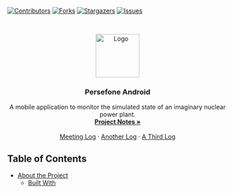 <!--
*** Thanks for checking out this README Template. If you have a suggestion that would
*** make this better, please fork the repo and create a pull request or simply open
*** an issue with the tag "enhancement".
*** Thanks again! Now go create something AMAZING! :D
***
***
***
*** To avoid retyping too much info. Do a search and replace for the following:
*** github_username, repo, twitter_handle, email
-->





<!-- PROJECT SHIELDS -->
<!--
*** I'm using markdown "reference style" links for readability.
*** Reference links are enclosed in brackets [ ] instead of parentheses ( ).
*** See the bottom of this document for the declaration of the reference variables
*** for contributors-url, forks-url, etc. This is an optional, concise syntax you may use.
*** https://www.markdownguide.org/basic-syntax/#reference-style-links
-->
[![Contributors][contributors-shield]][contributors-url]
[![Forks][forks-shield]][forks-url]
[![Stargazers][stars-shield]][stars-url]
[![Issues][issues-shield]][issues-url]



<!-- PROJECT LOGO -->
<br />
<p align="center">
  <a href="https://github.com/github_username/repo">
    <img src="https://image.flaticon.com/icons/svg/605/605255.svg" alt="Logo" width="100" height="100">
  </a>

  <h3 align="center">Persefone Android</h3>

  <p align="center">
    A mobile application to monitor the simulated state of an imaginary nuclear power plant.
    <br />
    <a href="https://docs.google.com/document/d/1MvyMiMswEZONcX7VEhS3iGQ1EV0mUhDZG-rRwyo7Jd0/edit">
      <strong>Project Notes »</strong>
    </a>
    <br />
    <br />
    <a href="https://docs.google.com/document/d/1MvyMiMswEZONcX7VEhS3iGQ1EV0mUhDZG-rRwyo7Jd0/edit">Meeting Log</a>
    ·
    <a href="https://docs.google.com/document/d/1MvyMiMswEZONcX7VEhS3iGQ1EV0mUhDZG-rRwyo7Jd0/edit">Another Log</a>
    ·
    <a href="https://docs.google.com/document/d/1MvyMiMswEZONcX7VEhS3iGQ1EV0mUhDZG-rRwyo7Jd0/edit">A Third Log</a>
  </p>
</p>



<!-- TABLE OF CONTENTS -->
## Table of Contents

* [About the Project](#about-the-project)
  * [Built With](#built-with)

<!-- MARKDOWN LINKS & IMAGES -->
<!-- https://www.markdownguide.org/basic-syntax/#reference-style-links -->
[contributors-shield]: https://img.shields.io/github/contributors/Persefone-TMJN10/Android.svg?style=flat-square
[contributors-url]: https://github.com/Persefone-TMJN10/Android/graphs/contributors
[forks-shield]: https://img.shields.io/github/forks/Persefone-TMJN10/Android.svg?style=flat-square
[forks-url]: https://github.com/Persefone-TMJN10/Android/network/members
[stars-shield]: https://img.shields.io/github/stars/Persefone-TMJN10/Android.svg?style=flat-square
[stars-url]: https://github.com/Persefone-TMJN10/Android/stargazers
[issues-shield]: https://img.shields.io/github/issues/Persefone-TMJN10/Android.svg?style=flat-square
[issues-url]: https://github.com/Persefone-TMJN10/Android/issues
[product-screenshot]: images/screenshot.png
